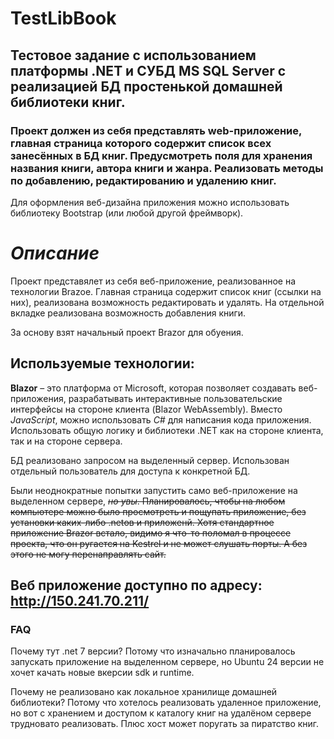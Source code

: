 # TestLibBook

## Тестовое задание с использованием платформы .NET и СУБД MS SQL Server с реализацией БД простенькой домашней библиотеки книг.

### Проект должен из себя представлять web-приложение, главная страница которого содержит список всех занесённых в БД книг. Предусмотреть поля для хранения названия книги, автора книги и жанра. Реализовать методы по добавлению, редактированию и удалению книг.

Для оформления веб-дизайна приложения можно использовать библиотеку Bootstrap (или любой другой фреймворк).

# *Описание*

Проект представялет из себя веб-приложение, реализованное на технологии Brazoe. Главная страница содержит список книг (ссылки на них), реализована возможность редактировать и удалять. На отдельной вкладке реализована возможность добавления книги.

За основу взят начальный проект Brazor для обуения. 

## Используемые технологии:
**Blazor** – это платформа от Microsoft, которая позволяет создавать веб-приложения, разрабатывать интерактивные пользовательские интерфейсы на стороне клиента (Blazor WebAssembly).
Вместо *JavaScript*, можно использовать *C#* для написания кода приложения.
Использовать общую логику и библиотеки .NET как на стороне клиента, так и на стороне сервера.

БД реализовано запросом на выделенный сервер. Использован отдельный пользователь для доступа к конкретной БД.

Были неоднократные попытки запустить само веб-приложение на выделенном сервере, ~~*но увы*.
Планировалось, чтобы на любом компьютере можно было просмотреть и пощупать приложение, без установки каких-либо .netов и приложенй.
Хотя стандартное приложение Brazor встало, видимо я что-то поломал в процессе проекта, что он ругается на Kestrel и не может слушать порты. А без этого не могу перенаправлять сайт.~~


## Веб приложение доступно по адресу: http://150.241.70.211/

### FAQ
Почему тут .net 7 версии? Потому что изначально планировалось запускать приложение на выделенном сервере, но Ubuntu 24 версии не хочет качать новые вкерсии sdk и runtime.

Почему не реализовано как локальное хранилище домашней библиотеки? Потому что хотелось реализовать удаленное приложение, но вот с хранением и доступом к каталогу книг на удалёном сервере трудновато реализовать. Плюс хост может поругать за пиратство книг.